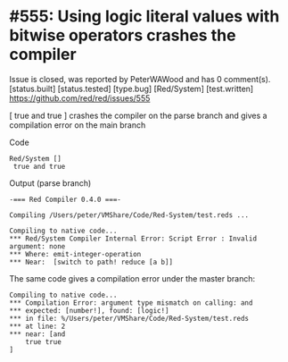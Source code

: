 
#555: Using logic literal values with bitwise operators crashes the compiler
================================================================================
Issue is closed, was reported by PeterWAWood and has 0 comment(s).
[status.built] [status.tested] [type.bug] [Red/System] [test.written]
<https://github.com/red/red/issues/555>

[ true and true ] crashes the compiler on the parse branch and gives a compilation error on the main branch

Code

```
Red/System []
 true and true
```

Output (parse branch)

```
-=== Red Compiler 0.4.0 ===- 

Compiling /Users/peter/VMShare/Code/Red-System/test.reds ...

Compiling to native code...
*** Red/System Compiler Internal Error: Script Error : Invalid argument: none 
*** Where: emit-integer-operation 
*** Near:  [switch to path! reduce [a b]] 
```

The same code gives a compilation error under the master branch:

```
Compiling to native code...
*** Compilation Error: argument type mismatch on calling: and 
*** expected: [number!], found: [logic!] 
*** in file: %/Users/peter/VMShare/Code/Red-System/test.reds 
*** at line: 2 
*** near: [and 
    true true
]
```



